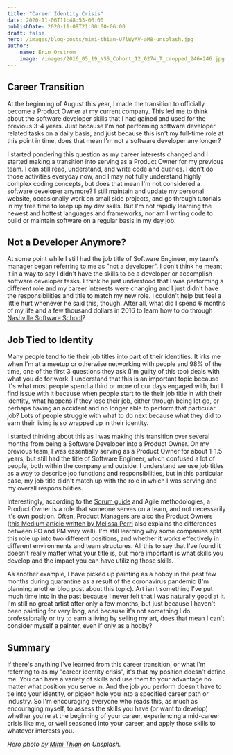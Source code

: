 ```yaml
---
title: "Career Identity Crisis"
date: 2020-11-06T11:48:53-06:00
publishDate: 2020-11-09T21:00:00-06:00
draft: false
hero: /images/blog-posts/mimi-thian-U7lWyAV-aM8-unsplash.jpg
author:
    name: Erin Orstrom
    image: /images/2016_05_19_NSS_Cohort_12_0274_T_cropped_246x246.jpg
---
```


## Career Transition ##

At the beginning of August this year, I made the transition to officially become a Product Owner at my current company. This led me to think about the software developer skills that I had gained and used for the previous 3-4 years. Just because I'm not performing software developer related tasks on a daily basis, and just because this isn't my full-time role at this point in time, does that mean I'm not a software developer any longer?

I started pondering this question as my career interests changed and I started making a transition into serving as a Product Owner for my previous team. I can still read, understand, and write code and queries. I don't do those activities everyday now, and I may not fully understand highly complex coding concepts, but does that mean I'm not considered a software developer anymore? I still maintain and update my personal website, occasionally work on small side projects, and go through tutorials in my free time to keep up my dev skills. But I'm not rapidly learning the newest and hottest languages and frameworks, nor am I writing code to build or maintain software on a regular basis in my day job.

## Not a Developer Anymore? ##

At some point while I still had the job title of Software Engineer, my team's manager began referring to me as "not a developer". I don't think he meant it in a way to say I didn't have the skills to be a developer or accomplish software developer tasks. I think he just understood that I was performing a different role and my career interests were changing and I just didn't have the responsibilities and title to match my new role. I couldn't help but feel a little hurt whenever he said this, though. After all, what did I spend 6 months of my life and a few thousand dollars in 2016 to learn how to do through <a href="http://nashvillesoftwareschool.com" target="_blank">Nashville Software School</a>?

## Job Tied to Identity ##

Many people tend to tie their job titles into part of their identities. It irks me when I'm at a meetup or otherwise networking with people and 98% of the time, one of the first 3 questions they ask (I'm guilty of this too) deals with what you do for work. I understand that this is an important topic because it's what most people spend a third or more of our days engaged with, but I find issue with it because when people start to tie their job title in with their identity, what happens if they lose their job, either through being let go, or perhaps having an accident and no longer able to perform that particular job? Lots of people struggle with what to do next because what they did to earn their living is so wrapped up in their identity.

I started thinking about this as I was making this transition over several months from being a Software Developer into a Product Owner. On my previous team, I was essentially serving as a Product Owner for about 1-1.5 years, but still had the title of Software Engineer, which confused a lot of people, both within the company and outside. I understand we use job titles as a way to describe job functions and responsibilities, but in this particular case, my job title didn't match up with the role in which I was serving and my overall responsibilities.

Interestingly, according to the <a href="https://www.scrum.org/resources/what-is-a-product-owner">Scrum guide</a> and Agile methodologies, a Product Owner is a role that someone serves on a team, and not necessarily it's own position. Often, Product Managers are also the Product Owners (<a href="https://medium.com/@melissaperri/product-manager-vs-product-owner-57ff829aa74d">this Medium article written by Melissa Perri</a> also explains the differences between PO and PM very well). I'm still learning why some companies split this role up into two different positions, and whether it works effectively in different environments and team structures. All this to say that I've found it doesn't really matter what your title is, but more important is what skills you develop and the impact you can have utilizing those skills.

As another example, I have picked up painting as a hobby in the past few months during quarantine as a result of the coronavirus pandemic (I'm planning another blog post about this topic). Art isn't something I've put much time into in the past because I never felt that I was naturally good at it. I'm still no great artist after only a few months, but just because I haven't been painting for very long, and because it's not something I do professionally or try to earn a living by selling my art, does that mean I can't consider myself a painter, even if only as a hobby?

## Summary ##

If there's anything I've learned from this career transition, or what I'm referring to as my "career identity crisis", it's that my position doesn't define me. You can have a variety of skills and use them to your advantage no matter what position you serve in. And the job you perform doesn't have to tie into your identity, or pigeon hole you into a specified career path or industry. So I'm encouraging everyone who reads this, as much as encouraging myself, to assess the skills you have (or want to develop) whether you're at the beginning of your career, experiencing a mid-career crisis like me, or well seasoned into your career, and apply those skills to whatever interests you.

*Hero photo by <a href="https://unsplash.com/@mimithian" target="_blank">Mimi Thian</a> on Unsplash.*
